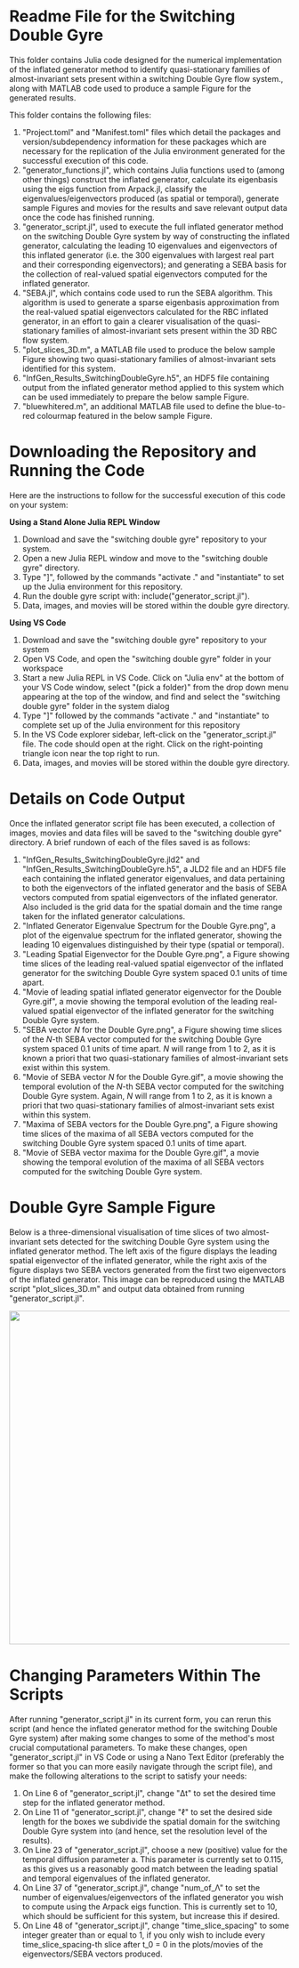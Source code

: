 # Readme File for the Switching Double Gyre

This folder contains Julia code designed for the numerical implementation of the inflated generator method to identify quasi-stationary families of almost-invariant sets present within a switching Double Gyre flow system., along with MATLAB code used to produce a sample Figure for the generated results.

This folder contains the following files:

1. "Project.toml" and "Manifest.toml" files which detail the packages and version/subdependency information for these packages which are necessary for the replication of the Julia environment generated for the successful execution of this code.
2. "generator_functions.jl", which contains Julia functions used to (among other things) construct the inflated generator, calculate its eigenbasis using the eigs function from Arpack.jl, classify the eigenvalues/eigenvectors produced (as spatial or temporal), generate sample Figures and movies for the results and save relevant output data once the code has finished running.
3. "generator_script.jl", used to execute the full inflated generator method on the switching Double Gyre system by way of constructing the inflated generator, calculating the leading 10 eigenvalues and eigenvectors of this inflated generator (i.e. the 300 eigenvalues with largest real part and their corresponding eigenvectors); and generating a SEBA basis for the collection of real-valued spatial eigenvectors computed for the inflated generator.
4. "SEBA.jl", which contains code used to run the SEBA algorithm. This algorithm is used to generate a sparse eigenbasis approximation from the real-valued spatial eigenvectors calculated for the RBC inflated generator, in an effort to gain a clearer visualisation of the quasi-stationary families of almost-invariant sets present within the 3D RBC flow system.
5. "plot_slices_3D.m", a MATLAB file used to produce the below sample Figure showing two quasi-stationary families of almost-invariant sets identified for this system.
6. "InfGen_Results_SwitchingDoubleGyre.h5", an HDF5 file containing output from the inflated generator method applied to this system which can be used immediately to prepare the below sample Figure.
7. "bluewhitered.m", an additional MATLAB file used to define the blue-to-red colourmap featured in the below sample Figure.

# Downloading the Repository and Running the Code

Here are the instructions to follow for the successful execution of this code on your system: 

**Using a Stand Alone Julia REPL Window**

1. Download and save the "switching double gyre" repository to your system.
2. Open a new Julia REPL window and move to the "switching double gyre" directory.
3. Type "]", followed by the commands "activate ." and "instantiate" to set up the Julia environment for this repository.
4. Run the double gyre script with: include("generator_script.jl").
5. Data, images, and movies will be stored within the double gyre directory.

**Using VS Code**

1. Download and save the "switching double gyre" repository to your system
2. Open VS Code, and open the "switching double gyre" folder in your workspace
3. Start a new Julia REPL in VS Code. Click on "Julia env" at the bottom of your VS Code window, select "(pick a folder)" from the drop down menu appearing at the top of the window, and find and select the "switching double gyre" folder in the system dialog
4. Type "]" followed by the commands "activate ." and "instantiate" to complete set up of the Julia environment for this repository
5. In the VS Code explorer sidebar, left-click on the "generator_script.jl" file. The code should open at the right. Click on the right-pointing triangle icon near the top right to run.
6. Data, images, and movies will be stored within the double gyre directory.

# Details on Code Output

Once the inflated generator script file has been executed, a collection of images, movies and data files will be saved to the "switching double gyre" directory. A brief rundown of each of the files saved is as follows:

1. "InfGen_Results_SwitchingDoubleGyre.jld2" and "InfGen_Results_SwitchingDoubleGyre.h5", a JLD2 file and an HDF5 file each containing the inflated generator eigenvalues, and data pertaining to both the eigenvectors of the inflated generator and the basis of SEBA vectors computed from spatial eigenvectors of the inflated generator. Also included is the grid data for the spatial domain and the time range taken for the inflated generator calculations.
2. "Inflated Generator Eigenvalue Spectrum for the Double Gyre.png", a plot of the eigenvalue spectrum for the inflated generator, showing the leading 10 eigenvalues distinguished by their type (spatial or temporal).
3. "Leading Spatial Eigenvector for the Double Gyre.png", a Figure showing time slices of the leading real-valued spatial eigenvector of the inflated generator for the switching Double Gyre system spaced 0.1 units of time apart.
4. "Movie of leading spatial inflated generator eigenvector for the Double Gyre.gif", a movie showing the temporal evolution of the leading real-valued spatial eigenvector of the inflated generator for the switching Double Gyre system.
5. "SEBA vector *N* for the Double Gyre.png", a Figure showing time slices of the *N*-th SEBA vector computed for the switching Double Gyre system spaced 0.1 units of time apart. *N* will range from 1 to 2, as it is known a priori that two quasi-stationary families of almost-invariant sets exist within this system.
6. "Movie of SEBA vector *N* for the Double Gyre.gif", a movie showing the temporal evolution of the *N*-th SEBA vector computed for the switching Double Gyre system. Again, *N* will range from 1 to 2, as it is known a priori that two quasi-stationary families of almost-invariant sets exist within this system.
7. "Maxima of SEBA vectors for the Double Gyre.png", a Figure showing time slices of the maxima of all SEBA vectors computed for the switching Double Gyre system spaced 0.1 units of time apart.
8. "Movie of SEBA vector maxima for the Double Gyre.gif", a movie showing the temporal evolution of the maxima of all SEBA vectors computed for the switching Double Gyre system.

# Double Gyre Sample Figure

Below is a three-dimensional visualisation of time slices of two almost-invariant sets detected for the switching Double Gyre system using the inflated generator method. The left axis of the figure displays the leading spatial eigenvector of the inflated generator, while the right axis of the figure displays two SEBA vectors generated from the first two eigenvectors of the inflated generator. This image can be reproduced using the MATLAB script "plot_slices_3D.m" and output data obtained from running "generator_script.jl".

<img src = "https://github.com/gfroyland/Inflated-Generator/assets/168791783/9c79fbd8-ee85-4250-be97-03af57e6221e" width=600 >

# Changing Parameters Within The Scripts

After running "generator_script.jl" in its current form, you can rerun this script (and hence the inflated generator method for the switching Double Gyre system) after making some changes to some of the method's most crucial computational parameters. To make these changes, open "generator_script.jl" in VS Code or using a Nano Text Editor (preferably the former so that you can more easily navigate through the script file), and make the following alterations to the script to satisfy your needs:

1. On Line 6 of "generator_script.jl", change "Δt" to set the desired time step for the inflated generator method.
2. On Line 11 of "generator_script.jl", change "ℓ" to set the desired side length for the boxes we subdivide the spatial domain for the switching Double Gyre system into (and hence, set the resolution level of the results).
3. On Line 23 of "generator_script.jl", choose a new (positive) value for the temporal diffusion parameter a. This parameter is currently set to 0.115, as this gives us a reasonably good match between the leading spatial and temporal eigenvalues of the inflated generator.
4. On Line 37 of "generator_script.jl", change "num_of_Λ" to set the number of eigenvalues/eigenvectors of the inflated generator you wish to compute using the Arpack eigs function. This is currently set to 10, which should be sufficient for this system, but increase this if desired.
5. On Line 48 of "generator_script.jl", change "time_slice_spacing" to some integer greater than or equal to 1, if you only wish to include every time_slice_spacing-th slice after t_0 = 0 in the plots/movies of the eigenvectors/SEBA vectors produced.